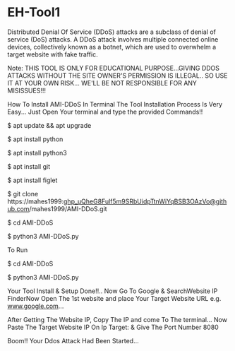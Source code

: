 # EH-Tool1
Distributed Denial Of Service (DDoS) attacks are a subclass of denial of service (DoS) attacks. A DDoS attack involves multiple connected online devices, collectively known as a botnet, which are used to overwhelm a target website with fake traffic.

Note: THIS TOOL IS ONLY FOR EDUCATIONAL PURPOSE...GIVING DDOS ATTACKS WITHOUT THE SITE OWNER'S PERMISSION IS ILLEGAL.. SO USE IT AT YOUR OWN RISK... WE'LL BE NOT RESPONSIBLE FOR ANY MISISSUES!!!

How To Install AMI-DDoS In Terminal The Tool Installation Process Is Very Easy... Just Open Your terminal and type the provided Commands!!

$ apt update && apt upgrade

$ apt install python

$ apt install python3

$ apt install git

$ apt install figlet

$ git clone https://mahes1999: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@github.com/mahes1999/AMI-DDoS.git

$ cd AMI-DDoS

$ python3 AMI-DDoS.py

To Run

$ cd AMI-DDoS

$ python3 AMI-DDoS.py

Your Tool Install & Setup Done!!.. Now Go To Google & SearchWebsite IP FinderNow Open The 1st website and place Your Target Website URL e.g. www.google.com...

After Getting The Website IP, Copy The IP and come To The terminal... Now Paste The Target Website IP On Ip Target: & Give The Port Number 8080

Boom!! Your Ddos Attack Had Been Started...
